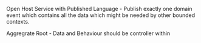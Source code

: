 Open Host Service with Published Language
	- Publish exactly one domain event which contains all the data which might be needed by other bounded contexts.

Aggregrate Root
	- Data and Behaviour should be controller within

	